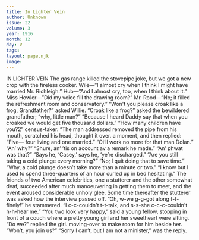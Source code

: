 ```yaml
---
title: In Lighter Vein
author: Unknown
issue: 22
volume: 3
year: 1916
month: 12
day: V
tags:
layout: page.njk
image:
---
```

IN LIGHTER VEIN       The gas range killed the stovepipe joke, but we got a new crop with the fireless cooker.       Wile—”I almost cry when I think I might have married Mr. Richleigh.”    Hub—”And I almost cry, too, when I think about it.”       Miss Howler—”Did my voice fill the drawing room?”    Mr. Rood—”No; it filled the refreshment room and conservatory.”        “Won't you please croak like a frog, Grandfather?” asked Willie.    “Croak like a frog?” asked the bewildered grandfather; “why, little man?”    “Because I heard Daddy say that when you croaked we would get five thousand dollars.”       “How many children have you?2” census-taker.   “The man addressed removed the pipe from his mouth, scratched his head, thought it over. a moment, and then replied:    “Five— four living and one married.”       “Oi’ll work no more for that man Dolan.”    “An’ why?” “Shure, an’ ’tis on account av a remark he made.”    “An’ phwat was that?”    “Says he, ‘Casey,’ says he, ‘ye’re discharged.”       “Are you still taking a cold plunge every morning?”    “No; I quit doing that to save time.”    “Why, a cold plunge doesn’t take more than a minute or two.”    “I know but I used to spend three-quarters of an hour curled up in bed hesitating.”       The friends of two American celebrities, one a stutterer and the other somewhat deaf, succeeded after much manoeuvering in getting them to meet, and the event aroused considerable unholy glee.    Some time thereafter the stutterer was asked how the interview passed off.    “Oh, w-we g-g-got along f-f-finely!” he stammered. “I c-c-couldn't t-t-talk, and s-s-she c-c-c-couldn't h-h-hear me.”       “You two look very happy,” said a young fellow, stopping in front of a couch where a pretty young girl and her sweetheart were sitting.    “Do we?” replied the girl. moving-over to make room for him beside her. “Won’t. you join us?”    “Sorry I can’t, but I am not a minister,” was the reply.


